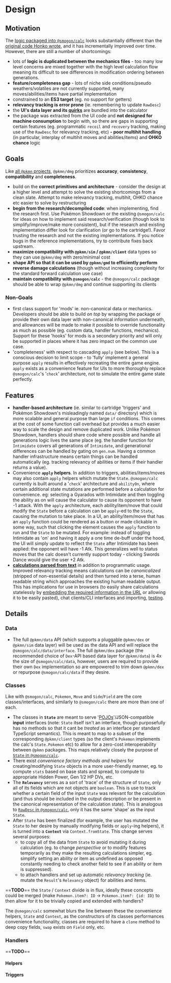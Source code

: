# Design

## Motivation

The [logic packaged into `@smogon/calc`](https://github.com/smogon/damage-calc/blob/master/calc)
looks substantially different than the [original code Honko
wrote](https://github.com/smogon/damage-calc/commit/5de3119428112d2a1682e914986ae11880493834), and
it has incrementally improved over time. However, there are still a number of shortcomings:

- lots of **logic is duplicated between the mechanics files** - too many low level concerns are
  mixed together with the high level calculation flow meaning its difficult to see differences in
  modification ordering between generations.
- **feature/completeness gap** - lots of niche side conditions/pseudo weathers/volatiles are not
  currently supported, many moves/abilities/items have partial implementation
- constrained to an **ES3 target** (eg. no support for getters)
- **relevancy tracking is error prone** (ie. remembering to update `RawDesc`)
- the **UI's data layer and its
  [quirks](https://github.com/smogon/damage-calc/blob/master/calc/src/test/gen.ts)** are bundled
  into the calculator
- the package was extracted from the UI code and **not designed for machine consumption** to begin
  with, so there are gaps in supporting certain features (eg. programmatic `recoil` and `recovery`
  tracking, making use of the `RawDesc` for relevancy tracking, etc) **- poor multihit handling**
  (in particular, interplay of multihit moves and abilities/items) and **OHKO chance** logic

## Goals

Like [all `@pkmn` projects](https://pkmn.cc/@pkmn), `@pkmn/dmg` prioritizes **accuracy**,
**consistency**, **compatibility** and **completeness**.

- build on the **correct primitives and architecture** - consider the design at a higher level and
  attempt to solve the existing shortcomings from a clean slate. Attempt to make relevancy tracking,
  multihit, OHKO chance etc easier to solve by restructuring
- **begin from the research/decompiled code**: when implementing, find the research first. Use
  Pokémon Showdown or the existing `@smogon/calc` for ideas on how to implement said
  research/verification (though look to simplify/improve/make more consistent), but if the research
  and existing implementation differ look for clarification (or go to the cartridge!). Favor
  trusting the research and not the existing implementations. If you notice bugs in the reference
  implementations, try to contribute fixes back upstream.
- **maximize compatibility with `@pkmn/sim` / `@pkmn/client`** data types so they can use
  `@pkmn/dmg` with zero/minimal cost
- **shape API so that it can be used by `@pkmn/gmd` to efficiently perform reverse damage
  calculations** (though without increasing complexity for the standard forward calculation use
  case)
- **maintain compatibility with `@smogon/calc`** - the `@smogon/calc` package should be able to wrap
  `@pkmn/dmg` and continue supporting its clients

### Non-Goals

- first class support for 'mods' ie. non-canonical data or mechanics. Developers should be able to
  build *on top* by wrapping the package or provide their own data layer with non-canonical
  information underneath, and allowances will be made to make it possible to override functionality
  as much as possible (eg. custom data, handler functions, mechanics). Support for these 'hooks' for
  mods is a secondary priority and will only be supported in places where it has zero impact on the
  common use case.
- 'completeness' with respect to cascading `apply`  (see below). This is a conscious decision to
  limit scope - to 'fully' implement a general purpose `apply` results in effectively recreating the
  entire game engine. `apply` exists as a convenience feature for UIs to more thoroughly replace
  `@smogon/calc`'s '`check`' architecture, not to simulate the entire game state perfectly.

## Features

- **handler-based architecture** (ie. similar to cartridge 'triggers' and Pokémon Showdown's
  misleadingly named `data/` directory) which is more scalable and general purpose than large `if`
  conditions. This comes at the cost of some function call overhead but provides a much easier way
  to scale the design and remove duplicated work. Unlike Pokémon Showdown, handlers should share
  code where possible and handle all generations logic lives the same place (eg. the handler
  function for `Intimidate` covers all generations of `Intimidate`, and generational differences can
  be handled by gating on `gen.num`. Having a common handler infrastructure means certain things can
  be handled automatically (eg. tracking relevancy of abilities or items if their handler returns a
  value).
- Convenience **`apply` helpers**. In addition to triggers, abilities/items/moves may also contain
  `apply` helpers which mutate the `State`. `@smogon/calc` currently is built around a '`check`'
  architecture and `abilityOn`, where certain additional state mutations are performed before a
  calculation for convenience. eg: selecting a Gyarados with Intimidate and then toggling the
  ability as on will cause the calculator to cause its opponent to have -1 attack. With the `apply`
  architecture, each ability/item/move that could modify the `State` before a calculation can be
  `apply`-ed to the `State`, causing the mutation to take place. In a UI, an ability/item/move that
  has an `apply` function could be rendered as a button or made clickable in some way, such that
  clicking the element causes the `apply` function to run and the `State` to be mutated. For
  example: instead of toggling Intimidate as 'on' and having it apply a one time de-buff under the
  hood, the UI will simply update to reflect the `State` after Intimidate has been applied: the
  opponent will have -1 Atk. This generalizes well to status moves that the calc doesn't currently
  support today - clicking Swords Dance would give the user +2 Atk.
- [**calculations parsed from  text**](https://github.com/pkmn/dmg/blob/PARSER.md) in addition to
  programmatic usage. Improved relevancy tracking means calculations can be *canonicalized*
  (stripped of non-essential details) and then turned into a terse, human readable string which
  approaches the existing human readable output. This has implications for use in browsers (to
  easily share calculations statelessly by [embedding the required information in the
  URL](https://github.com/pkmn/dmg/blob/PARSER.md#url-encoding) or allowing it
  to be easily pasted), chat clients/CLI interfaces and importing, [testing](#testing).

## Details

### Data

- The full `@pkmn/data` API (which supports a pluggable `@pkmn/dex` or `@pkmn/sim` data layer) will
  be used as the data API and will replace the `@smogon/calc/data/interface`. The full `@pkmn/dex`
  package (the recommended choice of `Dex`-API based data layer for `@pkmn/data`) is 4x the size of
  `@smogon/calc/data`, however, users are required to provide their own `Dex` implementation so are
  empowered to trim down `@pkmn/dex` or repurpose `@smogon/calc/data` if they desire.

### Classes

 Like with `@smogon/calc`, `Pokemon`, `Move` and `Side`/`Field` are the core classes/interfaces, and
 similarly to `@smogon/calc` there are more than one of each.

- The classes in **`State`** are meant to serve
  '[POJOs](https://en.wikipedia.org/wiki/Plain_old_Java_object)'/JSON-compatible **input**
  interfaces (note: `State` itself isn't an interface, though purposefully has no methods so that it
  cant be *treated* as an interface per standard TypeScript semantics). This is meant to map to a
  subset of the corresponding `@pkmn/client` types (so the client's `Pokemon` implements the calc's
  `State.Pokemon` etc) to allow for a zero-cost interoperability between `@pkmn` packages. This maps
  relatively closely the purpose of [`State` in
  `@smogon/calc`](https://github.com/smogon/damage-calc/blob/master/calc/src/state.ts).
- There exist *convenience factory methods and helpers* for creating/modifying `State` objects in a
  more user-friendly manner, eg. to compute `stats` based on base stats and spread, to compute to
  appropriate Hidden Power, Gen 1/2 HP DVs, etc.
- The **`Relevancy`** serves as a sort of 'trace' of the structure of `State`, only all of its
  fields which are not objects are `boolean`. This is use to track whether a certain field of the
  input `State` was relevant for the calculation (and thus should be included in the output
  description or be present in the canonical representation of the calculation state). This is
  analogous to [`RawDesc` in
  `@smogon/calc`](https://github.com/smogon/damage-calc/blob/master/calc/src/desc.ts), only it has
  the same 'shape' as the input `State`.
- After `State` has been finalized (for example, the user has mutated the `State` to her desire by
   manually modifying fields or `apply`-ing helpers), it is turned into a **`Context`** via
   `Context.fromState`. This change serves several purposes:
  - to copy all of the data from `State` to avoid mutating it during calculation (eg. to change
     *perspective* or to modify features temporarily as they make the resulting calculations
     simpler, eg. simplify setting an ability or item as undefined as opposed constantly needing to
     check another field to see if an ability or item is suppressed).
  - to attach handlers and set up automatic *relevancy tracking* (ie. mutate the `Result`'s
    `Relevancy` object) for abilities and items.

 ==**TODO**== the `State` / `Context` divide is in flux, ideally these concepts could be merged
 (make `Pokemon.item?: ID` -> `Pokemon.item?: {id: ID}` to then allow for it to be trivially copied
 and extended with handlers?

The `@smogon/calc` somewhat blurs the line between these the convenience helpers, `State` and
`Context`, as the constructors of its classes performances convenience functionality, classes are
required to have a `clone` method to deep copy fields, `swap` exists on `Field` only, etc.

### Handlers

 ==**TODO**==

#### Helpers

#### Triggers
